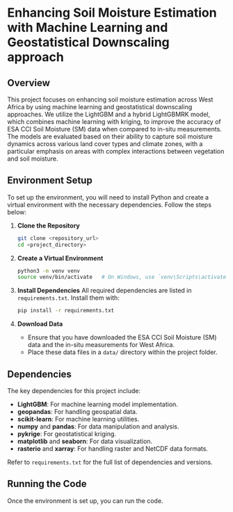 
# Enhancing Soil Moisture Estimation with Machine Learning and Geostatistical Downscaling approach

## Overview
This project focuses on enhancing soil moisture estimation across West Africa by using machine learning and geostatistical downscaling approaches. We utilize the LightGBM and a hybrid LightGBMRK model, which combines machine learning with kriging, to improve the accuracy of ESA CCI Soil Moisture (SM) data when compared to in-situ measurements. The models are evaluated based on their ability to capture soil moisture dynamics across various land cover types and climate zones, with a particular emphasis on areas with complex interactions between vegetation and soil moisture.

## Environment Setup

To set up the environment, you will need to install Python and create a virtual environment with the necessary dependencies. Follow the steps below:

1. **Clone the Repository**
    ```bash
    git clone <repository_url>
    cd <project_directory>
    ```

2. **Create a Virtual Environment**
    ```bash
    python3 -m venv venv
    source venv/bin/activate   # On Windows, use `venv\Scripts\activate`
    ```

3. **Install Dependencies**
    All required dependencies are listed in `requirements.txt`. Install them with:
    ```bash
    pip install -r requirements.txt
    ```

4. **Download Data**
    - Ensure that you have downloaded the ESA CCI Soil Moisture (SM) data and the in-situ measurements for West Africa.
    - Place these data files in a `data/` directory within the project folder.

## Dependencies

The key dependencies for this project include:
- **LightGBM**: For machine learning model implementation.
- **geopandas**: For handling geospatial data.
- **scikit-learn**: For machine learning utilities.
- **numpy** and **pandas**: For data manipulation and analysis.
- **pykrige**: For geostatistical kriging.
- **matplotlib** and **seaborn**: For data visualization.
- **rasterio** and **xarray**: For handling raster and NetCDF data formats.

Refer to `requirements.txt` for the full list of dependencies and versions.

## Running the Code

Once the environment is set up, you can run the code.

